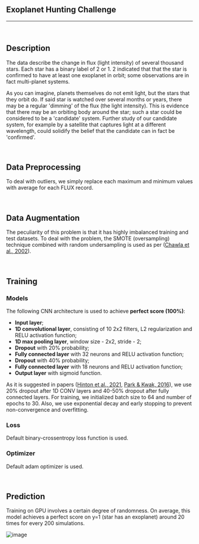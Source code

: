 ## Exoplanet Hunting Challenge
---

&nbsp; 

## Description

The data describe the change in flux (light intensity) of several thousand stars. Each star has a binary label of 2 or 1. 2 indicated that that the star is confirmed to have at least one exoplanet in orbit; some observations are in fact multi-planet systems.

As you can imagine, planets themselves do not emit light, but the stars that they orbit do. If said star is watched over several months or years, there may be a regular 'dimming' of the flux (the light intensity). This is evidence that there may be an orbiting body around the star; such a star could be considered to be a 'candidate' system. Further study of our candidate system, for example by a satellite that captures light at a different wavelength, could solidify the belief that the candidate can in fact be 'confirmed'.

&nbsp; 

## Data Preprocessing

To deal with outliers, we simply replace each maximum and minimum values with average for each FLUX record.

&nbsp; 

## Data Augmentation

The peculiarity of this problem is that it has highly imbalanced training and test datasets. To deal with the problem, the SMOTE (oversampling) technique combined with random undersampling is used as per ([Chawla et al., 2002](https://arxiv.org/pdf/1106.1813.pdf)).

&nbsp; 

## Training

### Models

The following CNN architecture is used to achieve **perfect score (100%)**:

* **Input layer**;
* **1D convolutional layer**, consisting of 10 2x2 filters, L2 regularization and RELU activation function;
* **1D max pooling layer**, window size - 2x2, stride - 2;
* **Dropout** with 20% probability;
* **Fully connected layer** with 32 neurons and RELU activation function;
* **Dropout** with 40% probability;
* **Fully connected layer** with 18 neurons and RELU activation function;
* **Output layer** with sigmoid function.

As it is suggested in papers ([Hinton et al., 2021](https://arxiv.org/pdf/1207.0580.pdf), [Park & Kwak, 2016](http://mipal.snu.ac.kr/images/1/16/Dropout_ACCV2016.pdf)), we use 20% dropout after 1D CONV layers and 40-50% dropout after fully connected layers. For training, we initialized batch size to 64 and number of epochs to 30. Also, we use exponential decay and early stopping to prevent non-convergence and overfitting.

### Loss

Default binary-crossentropy loss function is used.

### Optimizer

Default adam optimizer is used.

&nbsp; 

## Prediction

Training on GPU involves a certain degree of randomness. On average, this model achieves a perfect score on y=1 (star has an exoplanet) around 20 times for every 200 simulations.

![image](https://user-images.githubusercontent.com/73081144/114321610-f0e3b380-9ad8-11eb-91b2-38526202d29d.png)